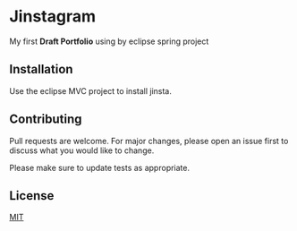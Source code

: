 # Jinstagram

My first **Draft Portfolio** using by eclipse spring project 

## Installation

Use the eclipse MVC project to install jinsta.

## Contributing
Pull requests are welcome. For major changes, please open an issue first to discuss what you would like to change.

Please make sure to update tests as appropriate.

## License
[MIT](https://choosealicense.com/licenses/mit/)
